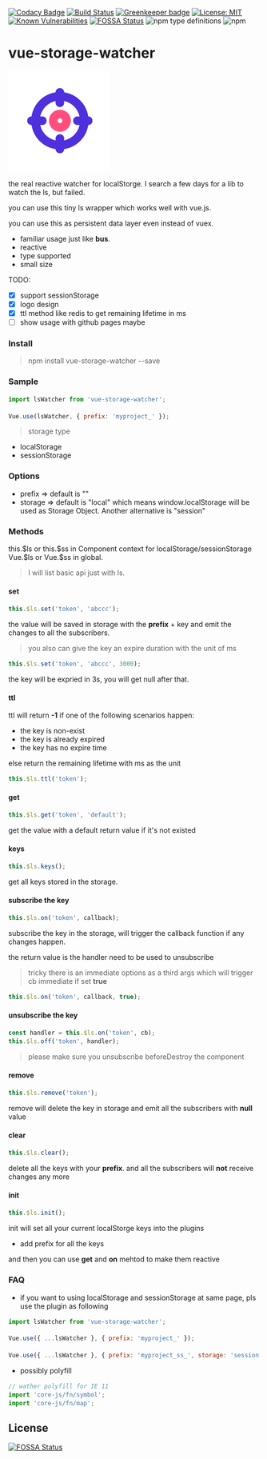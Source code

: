 [![Codacy Badge](https://api.codacy.com/project/badge/Grade/3b39774059a445f19dcccc5d5ba01a23)](https://app.codacy.com/app/dreambo8563/vue-storage-watcher?utm_source=github.com&utm_medium=referral&utm_content=dreambo8563/vue-storage-watcher&utm_campaign=Badge_Grade_Dashboard)
[![Build Status](https://travis-ci.com/dreambo8563/vue-storage-watcher.svg?branch=master)](https://travis-ci.com/dreambo8563/vue-storage-watcher) [![Greenkeeper badge](https://badges.greenkeeper.io/dreambo8563/vue-storage-watcher.svg)](https://greenkeeper.io/)
[![License: MIT](https://img.shields.io/badge/License-MIT-yellow.svg)](https://opensource.org/licenses/MIT)
[![Known Vulnerabilities](https://snyk.io/test/github/dreambo8563/vue-storage-watcher/badge.svg?targetFile=package.json)](https://snyk.io/test/github/dreambo8563/vue-storage-watcher?targetFile=package.json)
[![FOSSA Status](https://app.fossa.io/api/projects/git%2Bgithub.com%2Fdreambo8563%2Fvue-storage-watcher.svg?type=shield)](https://app.fossa.io/projects/git%2Bgithub.com%2Fdreambo8563%2Fvue-storage-watcher?ref=badge_shield)
![npm type definitions](https://img.shields.io/npm/types/vue-storage-watcher.svg?style=flat)
![npm](https://img.shields.io/npm/dt/vue-storage-watcher.svg?style=flat)

# vue-storage-watcher

![](https://raw.githubusercontent.com/dreambo8563/static-assets/master/watcher1.png)

the real reactive watcher for localStorge.
I search a few days for a lib to watch the ls, but failed.

you can use this tiny ls wrapper which works well with vue.js.

you can use this as persistent data layer even instead of vuex.

- familiar usage just like **bus**.
- reactive
- type supported
- small size

TODO:

- [x] support sessionStorage
- [x] logo design
- [x] ttl method like redis to get remaining lifetime in ms
- [ ] show usage with github pages maybe

### Install

> npm install vue-storage-watcher --save

### Sample

```js
import lsWatcher from 'vue-storage-watcher';

Vue.use(lsWatcher, { prefix: 'myproject_' });
```

> storage type

- localStorage
- sessionStorage

### Options

- prefix => default is ""
- storage => default is "local" which means window.localStorage will be used as Storage Object. Another alternative is "session"

### Methods

this.\$ls or this.\$ss in Component context for localStorage/sessionStorage
Vue.\$ls or Vue.\$ss in global.

> I will list basic api just with ls.

#### set

```js
this.$ls.set('token', 'abccc');
```

the value will be saved in storage with the **prefix** + key
and emit the changes to all the subscribers.

> you also can give the key an expire duration with the unit of ms

```js
this.$ls.set('token', 'abccc', 3000);
```

the key will be expried in 3s, you will get null after that.

#### ttl

ttl will return **-1** if one of the following scenarios happen:

- the key is non-exist
- the key is already expired
- the key has no expire time

else return the remaining lifetime with ms as the unit

```js
this.$ls.ttl('token');
```

#### get

```js
this.$ls.get('token', 'default');
```

get the value with a default return value if it's not existed

#### keys

```js
this.$ls.keys();
```

get all keys stored in the storage.

#### subscribe the key

```js
this.$ls.on('token', callback);
```

subscribe the key in the storage, will trigger the callback function if any changes happen.

the return value is the handler need to be used to unsubscribe

> tricky
> there is an immediate options as a third args which will trigger cb immediate if set **true**

```js
this.$ls.on('token', callback, true);
```

#### unsubscribe the key

```js
const handler = this.$ls.on('token', cb);
this.$ls.off('token', handler);
```

> please make sure you unsubscribe beforeDestroy the component

#### remove

```js
this.$ls.remove('token');
```

remove will delete the key in storage and emit all the subscribers with **null** value

#### clear

```js
this.$ls.clear();
```

delete all the keys with your **prefix**. and all the subscribers will **not** receive changes any more

#### init

```js
this.$ls.init();
```

init will set all your current localStorge keys into the plugins

- add prefix for all the keys

and then you can use **get** and **on** mehtod to make them reactive

### FAQ

- if you want to using localStorage and sessionStorage at same page, pls use the plugin as following

```js
import lsWatcher from 'vue-storage-watcher';

Vue.use({ ...lsWatcher }, { prefix: 'myproject_' });

Vue.use({ ...lsWatcher }, { prefix: 'myproject_ss_', storage: 'session' });
```

- possibly polyfill

```js
// wather polyfill for IE 11
import 'core-js/fn/symbol';
import 'core-js/fn/map';
```

## License

[![FOSSA Status](https://app.fossa.io/api/projects/git%2Bgithub.com%2Fdreambo8563%2Fvue-storage-watcher.svg?type=large)](https://app.fossa.io/projects/git%2Bgithub.com%2Fdreambo8563%2Fvue-storage-watcher?ref=badge_large)

